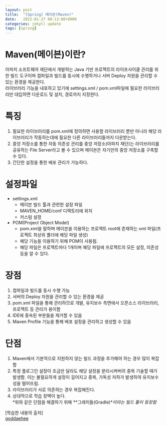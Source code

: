 ```yaml
---
layout: post
title:  "[Spring] 메이븐(Maven)"
date:   2022-01-27 00:12:00+0900
categories: jekyll update
tags: [spring]
---
```

# Maven(메이븐)이란?
아파치 소프트웨어 재단에서 개발하는 Java 기반 프로젝트의 라이프사이클 관리를 위한 빌드 도구이며 컴파일과 빌드를 동시에 수행하거나 서버 Deploy 자원을 관리할 수 있는 환경을 제공한다.  
라이브러리 기능을 내포하고 있기에 settings.xml / pom.xml파일에 필요한 라이브러리만 대입하면 다운로드 및 설치, 경로까지 지정한다.

# 특징
1. 필요한 라이브러리를 pom.xml에 정의하면 사용할 라이브러리 뿐만 아니라 해당 라이브러리가 작동하는데에 필요한 다른 라이브러리들까지 다운받는다.  
2. 중앙 저장소를 통한 자동 의존성 관리를 중앙 저장소(아파치 재단)는 라이브러리를 공유하는 File Server라고 볼 수 있으며 메이븐은 자기만의 중앙 저장소를 구축할 수 있다.  
3. 간단한 설정을 통한 배포 관리가 가능하다.  

# 설정파일
- settings.xml  
    - 메이븐 빌드 툴과 관련한 설정 파일  
    - MAVEN_HOME/conf 디렉토리에 위치  
    - 커스텀 설정  
- POM(Project Object Model)
    - pom.xml을 말하며 메이븐을 이용하는 프로젝트 root에 존재하는 xml 파일(프로젝트 최상위 폴더에 해당 파일 생성)  
    - 해당 기능을 이용하기 위해 POM이 사용됨.  
    - 해당 파일은 프로젝트마다 1개이며 해당 파일에 프로젝트의 모든 설정, 의존성 등을 알 수 있다.

# 장점
1. 컴파일과 빌드를 동시 수행 가능  
2. 서버의 Deploy 자원을 관리할 수 있는 환경을 제공
3. pom.xml 파일을 통해 관리하므로 개발, 유지보수 측면에서 오픈소스 라이브러리, 프로젝트 등 관리가 용이함  
4. IDE에 종속된 부분들을 제거할 수 있음  
5. Maven Profile 기능을 통해 배포 설정을 관리하고 생성할 수 있음  

# 단점
1. Maven에서 기본적으로 지원하지 않는 빌드 과정을 추가해야 하는 경우 많이 복잡함  
2. 특정 플로그인 설정이 조금만 달라도 해당 설정을 분리시켜버려 중복 기술할 때가 발생함. 이는 불필요하게 설정이 길어지고 중복, 가독성 저하가 발생하여 유지보수성을 떨어뜨림.  
3. 라이브러리가 서로 의존하는 경우 복잡해진다.  
4. 상대적으로 학습 장벽이 높다.  
*위와 같은 단점을 해결하기 위해 **그레이들(Gradle)**이라는 빌드 툴이 등장함*

[학습한 내용의 출처]  
[goddaehee](https://goddaehee.tistory.com/199)